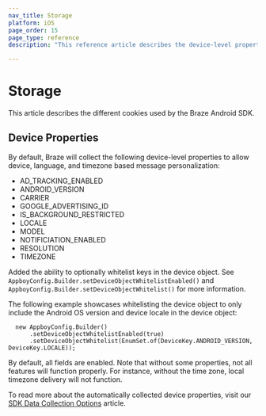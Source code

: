 ```yaml
---
nav_title: Storage
platform: iOS
page_order: 15
page_type: reference
description: "This reference article describes the device-level properties captured by the Braze Android SDK."

---
```


# Storage

This article describes the different cookies used by the Braze Android SDK.

## Device Properties

By default, Braze will collect the following device-level properties to allow device, language, and timezone based message personalization:

* AD_TRACKING_ENABLED
* ANDROID_VERSION
* CARRIER
* GOOGLE_ADVERTISING_ID
* IS_BACKGROUND_RESTRICTED
* LOCALE
* MODEL
* NOTIFICIATION_ENABLED
* RESOLUTION
* TIMEZONE

Added the ability to optionally whitelist keys in the device object. See `AppboyConfig.Builder.setDeviceObjectWhitelistEnabled()` and `AppboyConfig.Builder.setDeviceObjectWhitelist()` for more information.

The following example showcases whitelisting the device object to only include the Android OS version and device locale in the device object:
```
  new AppboyConfig.Builder()
      .setDeviceObjectWhitelistEnabled(true)
      .setDeviceObjectWhitelist(EnumSet.of(DeviceKey.ANDROID_VERSION, DeviceKey.LOCALE));

```
By default, all fields are enabled. Note that without some properties, not all features will function properly. For instance, without the time zone, local timezone delivery will not function.

To read more about the automatically collected device properties, visit our [SDK Data Collection Options](https://www.braze.com/docs/user_guide/data_and_analytics/user_data_collection/sdk_data_collection/) article. 
